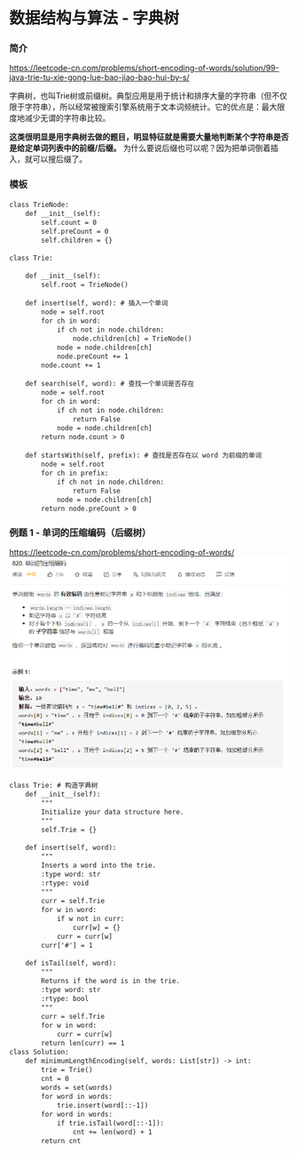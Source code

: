 # 数据结构与算法 - 字典树


### 简介
<https://leetcode-cn.com/problems/short-encoding-of-words/solution/99-java-trie-tu-xie-gong-lue-bao-jiao-bao-hui-by-s/>

字典树，也叫Trie树或前缀树。典型应用是用于统计和排序大量的字符串（但不仅限于字符串），所以经常被搜索引擎系统用于文本词频统计。它的优点是：最大限度地减少无谓的字符串比较。

**这类很明显是用字典树去做的题目，明显特征就是需要大量地判断某个字符串是否是给定单词列表中的前缀/后缀。** 为什么要说后缀也可以呢？因为把单词倒着插入，就可以搜后缀了。

### 模板
```
class TrieNode:
    def __init__(self):
        self.count = 0
        self.preCount = 0
        self.children = {}

class Trie:

    def __init__(self):
        self.root = TrieNode()

    def insert(self, word): # 插入一个单词
        node = self.root
        for ch in word:
            if ch not in node.children:
                node.children[ch] = TrieNode()
            node = node.children[ch]
            node.preCount += 1
        node.count += 1

    def search(self, word): # 查找一个单词是否存在
        node = self.root
        for ch in word:
            if ch not in node.children:
                return False
            node = node.children[ch]
        return node.count > 0

    def startsWith(self, prefix): # 查找是否存在以 word 为前缀的单词
        node = self.root
        for ch in prefix:
            if ch not in node.children:
                return False
            node = node.children[ch]
        return node.preCount > 0

```

### 例题 1 - 单词的压缩编码（后缀树）
<https://leetcode-cn.com/problems/short-encoding-of-words/>
![单词的压缩编码](单词的压缩编码.png "单词的压缩编码")
```
class Trie: # 构造字典树
    def __init__(self):
        """
        Initialize your data structure here.
        """
        self.Trie = {}

    def insert(self, word):
        """
        Inserts a word into the trie.
        :type word: str
        :rtype: void
        """
        curr = self.Trie
        for w in word:
            if w not in curr:
                curr[w] = {}
            curr = curr[w]
        curr['#'] = 1

    def isTail(self, word):
        """
        Returns if the word is in the trie.
        :type word: str
        :rtype: bool
        """
        curr = self.Trie
        for w in word:
            curr = curr[w]
        return len(curr) == 1 
class Solution:
    def minimumLengthEncoding(self, words: List[str]) -> int:
        trie = Trie()
        cnt = 0
        words = set(words)
        for word in words:
            trie.insert(word[::-1])
        for word in words:
            if trie.isTail(word[::-1]):
                cnt += len(word) + 1
        return cnt

```
